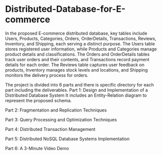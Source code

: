 # Distributed-Database-for-E-commerce

In the proposed E-commerce distributed database, key tables
include Users, Products, Categories, Orders, OrderDetails,
Transactions, Reviews, Inventory, and Shipping, each serving a
distinct purpose. The Users table stores registered user information,
while Products and Categories manage product details and
classifications. The Orders and OrderDetails tables track user
orders and their contents, and Transactions record payment details
for each order. The Reviews table captures user feedback on
products, Inventory manages stock levels and locations, and
Shipping monitors the delivery process for orders. 

The project is divided into 6 parts and there is specific directory for each part including the deliverables.
Part 1: Design and Implementation of a Distributed Database System 
It includes an Entity-Relation diagram to represent the proposed schema.

Part 2: Fragmentation and Replication Techniques

Part 3: Query Processing and Optimization Techniques

Part 4: Distributed Transaction Management

Part 5: Distributed NoSQL Database Systems Implementation

Part 6: A 3-Minute Video Demo

